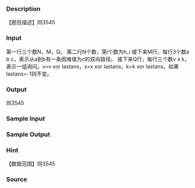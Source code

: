 
### Description
【题目描述】同3545
### Input
第一行三个数N，M，Q。
第二行N个数，第i个数为h_i
接下来M行，每行3个数a b c，表示从a到b有一条困难值为c的双向路径。
接下来Q行，每行三个数v x k，表示一组询问。v=v xor lastans，x=x xor lastans，k=k xor lastans。如果lastans=-1则不变。



### Output
同3545
### Sample Input

### Sample Output

### Hint
【数据范围】同3545
### Source
